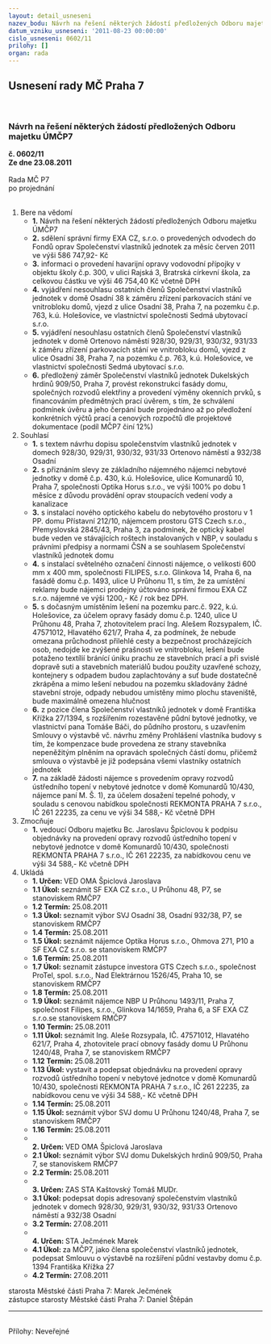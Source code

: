 ```yaml
---
layout: detail_usneseni
nazev_bodu: Návrh na řešení některých žádostí předložených Odboru majetku ÚMČP7
datum_vzniku_usneseni: '2011-08-23 00:00:00'
cislo_usneseni: 0602/11
prilohy: []
organ: rada
---
```

<div id="ucUsn_pList" class="usn">
	<span><h2>Usnesení rady MČ Praha 7 </h2>
<br></span><div class="standBody">
<span><h3>Návrh na řešení některých žádostí předložených Odboru majetku ÚMČP7</h3></span><div class="center">
		<strong>č. 0602/11</strong><br>
	</div>
<div class="center">
		<strong>Ze dne 23.08.2011</strong><br><br>
	</div>Rada MČ P7<br> po projednání<br><br><ol>
<li>Bere na vědomí<ul>
<li>
<strong>1.</strong> Návrh na řešení některých žádostí předložených Odboru majetku ÚMČP7</li>
<li>
<strong>2.</strong> sdělení správní firmy EXA CZ, s.r.o. o provedených odvodech do Fondů oprav Společenství vlastníků jednotek za měsíc červen 2011 ve výši 586 747,92- Kč</li>
<li>
<strong>3.</strong> informaci o provedení  havarijní opravy vodovodní přípojky v objektu školy č.p. 300, v ulici Rajská 3, Bratrská církevní škola, za celkovou částku ve výši            46 754,40 Kč včetně DPH</li>
<li>
<strong>4.</strong> vyjádření nesouhlasu ostatních členů Společenství vlastníků jednotek v domě Osadní 38 k záměru zřízení parkovacích stání ve vnitrobloku domů, vjezd z ulice Osadní 38, Praha 7, na pozemku č.p. 763, k.ú. Holešovice, ve vlastnictví společnosti Sedmá ubytovací s.r.o.</li>
<li>
<strong>5.</strong> vyjádření nesouhlasu ostatních členů Společenství vlastníků jednotek v domě Ortenovo náměstí  928/30, 929/31, 930/32, 931/33 k záměru zřízení parkovacích stání ve vnitrobloku domů, vjezd z ulice Osadní 38, Praha 7, na pozemku č.p. 763, k.ú. Holešovice, ve vlastnictví společnosti Sedmá ubytovací s.r.o.</li>
<li>
<strong>6.</strong> předložený záměr Společenství vlastníků jednotek Dukelských hrdinů 909/50, Praha 7, provést rekonstrukci fasády domu, společných rozvodů elektřiny a provedení výměny okenních prvků, s financováním předmětných prací úvěrem, s tím, že schválení podmínek úvěru a jeho čerpání bude projednáno až po předložení konkrétních výčtů prací a cenových rozpočtů dle projektové dokumentace (podíl  MČP7 činí 12%)</li>
</ul>
</li>
<li>Souhlasí<ul>
<li>
<strong>1.</strong> s textem návrhu dopisu společenstvím vlastníků jednotek v domech 928/30, 929/31, 930/32, 931/33  Ortenovo náměstí a 932/38 Osadní</li>
<li>
<strong>2.</strong> s přiznáním slevy ze základního nájemného nájemci nebytové jednotky v domě  č.p. 430, k.ú. Holešovice, ulice Komunardů 10, Praha 7, společnosti Optika Horus s.r.o., ve výši 100% po dobu 1 měsíce z důvodu provádění oprav  stoupacích vedení vody a kanalizace</li>
<li>
<strong>3.</strong> s instalací nového optického kabelu do nebytového prostoru v 1 PP. domu Přístavní 212/10, nájemcem prostoru GTS Czech s.r.o., Přemyslovská 2845/43, Praha 3, za podmínek, že optický kabel bude veden ve stávajících roštech instalovaných v NBP, v souladu s právními předpisy a normami ČSN a se souhlasem Společenství vlastníků jednotek domu</li>
<li>
<strong>4.</strong> s instalací světelného označení činnosti nájemce,  o velikosti 600 mm x 400 mm,  společnosti FILIPES, s.r.o. Glinkova 14, Praha 6, na fasádě domu č.p. 1493, ulice U Průhonu 11, s tím, že za umístění reklamy bude nájemci prodejny účtováno správní firmou EXA CZ s.r.o. nájemné ve výši 1200,- Kč / rok bez DPH. </li>
<li>
<strong>5.</strong> s dočasným umístěním lešení na pozemku parc.č. 922, k.ú. Holešovice, za účelem opravy fasády domu č.p. 1240, ulice U Průhonu 48, Praha 7, zhotovitelem prací Ing. Alešem Rozsypalem, IČ. 47571012, Hlavatého 621/7, Praha 4, za podmínek, že nebude omezana průchodnost přilehlé cesty a bezpečnost procházejících osob, nedojde ke zvýšené prašnosti ve vnitrobloku, lešení bude potaženo textílií bránící úniku prachu ze stavebních prací a při svislé dopravě suti a stavebních materiálů budou použity uzavřené schozy, kontejnery s odpadem budou zaplachtovány a suť bude dostatečně zkrápěna a mimo lešení nebudou na pozemku skladovány žádné stavební stroje, odpady nebudou umístěny mimo plochu staveniště, bude maximálně omezena hlučnost</li>
<li>
<strong>6.</strong> z pozice člena Společenství vlastníků jednotek v domě Františka Křížka 27/1394, s rozšířením rozestavěné půdní bytové jednotky, ve vlastnictví pana Tomáše Báči, do půdního prostoru, s uzavřením Smlouvy o výstavbě vč. návrhu změny Prohlášení vlastníka budovy s tím, že kompenzace bude provedena ze strany stavebníka nepeněžitým plněním na opravách společných částí domu, přičemž smlouva o výstavbě je již podepsána všemi vlastníky ostatních jednotek</li>
<li>
<strong>7.</strong> na základě žádosti nájemce s provedením opravy rozvodů ústředního topení v nebytové jednotce v domě Komunardů 10/430, nájemce paní M. Š. 1), za účelem dosažení tepelné pohody, v souladu s cenovou nabídkou společnosti REKMONTA PRAHA 7 s.r.o., IČ 261 22235, za cenu ve výši 34 588,- Kč včetně DPH     </li>
</ul>
</li>
<li>Zmocňuje<ul><li>
<strong>1.</strong> vedoucí Odboru majetku Bc. Jaroslavu Špiclovou k podpisu objednávky na provedení opravy rozvodů ústředního topení v nebytové jednotce v domě Komunardů 10/430,   společnosti REKMONTA PRAHA 7 s.r.o., IČ 261 22235, za nabídkovou cenu ve výši 34 588,- Kč včetně DPH       </li></ul>
</li>
<li>Ukládá<ul>
<li>
<strong>1. Určen: </strong>VED OMA Špiclová Jaroslava</li>
<li>
<strong>1.1 Úkol: </strong>seznámit SF EXA CZ s.r.o., U Průhonu 48, P7, se stanoviskem RMČP7</li>
<li>
<strong>1.2 Termín: </strong>25.08.2011</li>
<li>
<strong>1.3 Úkol: </strong>seznamit výbor SVJ Osadní 38, Osadní 932/38, P7, se stanoviskem RMČP7</li>
<li>
<strong>1.4 Termín: </strong>25.08.2011</li>
<li>
<strong>1.5 Úkol: </strong>seznámit nájemce Optika Horus s.r.o., Ohmova 271, P10 a SF EXA CZ s.r.o. se stanoviskem RMČP7</li>
<li>
<strong>1.6 Termín: </strong>25.08.2011</li>
<li>
<strong>1.7 Úkol: </strong>seznamit zástupce investora GTS Czech s.r.o., společnost ProTel, spol. s.r.o., Nad Elektrárnou 1526/45, Praha 10, se stanoviskem RMČP7</li>
<li>
<strong>1.8 Termín: </strong>25.08.2011</li>
<li>
<strong>1.9 Úkol: </strong>seznámit nájemce NBP U Průhonu 1493/11, Praha 7, společnost Filipes, s.r.o., Glinkova 14/1659, Praha 6, a SF EXA CZ s.r.o.se stanoviskem RMČP7</li>
<li>
<strong>1.10 Termín: </strong>25.08.2011</li>
<li>
<strong>1.11 Úkol: </strong>seznámit Ing. Aleše Rozsypala, IČ. 47571012, Hlavatého 621/7, Praha 4, zhotovitele prací obnovy fasády domu U Průhonu 1240/48, Praha 7, se stanoviskem RMČP7</li>
<li>
<strong>1.12 Termín: </strong>25.08.2011</li>
<li>
<strong>1.13 Úkol: </strong>vystavit a podepsat objednávku na provedení opravy rozvodů ústředního topení v nebytové jednotce v domě Komunardů 10/430,  společnosti REKMONTA PRAHA 7 s.r.o., IČ 261 22235, za nabídkovou cenu ve výši 34 588,- Kč včetně DPH</li>
<li>
<strong>1.14 Termín: </strong>25.08.2011</li>
<li>
<strong>1.15 Úkol: </strong>seznámit výbor SVJ domu U Průhonu 1240/48, Praha 7, se stanoviskem RMČP7</li>
<li>
<strong>1.16 Termín: </strong>25.08.2011</li>
<li>
<strong><br>2. Určen: </strong>VED OMA Špiclová Jaroslava</li>
<li>
<strong>2.1 Úkol: </strong>seznámit výbor SVJ domu Dukelských hrdinů 909/50, Praha 7, se stanoviskem RMČP7 </li>
<li>
<strong>2.2 Termín: </strong>25.08.2011</li>
<li>
<strong><br>3. Určen: </strong>ZAS STA Kaštovský Tomáš MUDr.</li>
<li>
<strong>3.1 Úkol: </strong>podepsat dopis adresovaný společenstvím vlastníků jednotek v domech 928/30, 929/31, 930/32, 931/33  Ortenovo náměstí a 932/38 Osadní</li>
<li>
<strong>3.2 Termín: </strong>27.08.2011</li>
<li>
<strong><br>4. Určen: </strong>STA Ječmének Marek</li>
<li>
<strong>4.1 Úkol: </strong>za MČP7, jako člena společenství vlastníků jednotek, podepsat Smlouvu o výstavbě na rozšíření půdní vestavby domu č.p. 1394 Františka Křížka 27</li>
<li>
<strong>4.2 Termín: </strong>27.08.2011</li>
</ul>
</li>
</ol>starosta Městské části Praha 7: Marek Ječmének<br>zástupce starosty Městské části Praha 7: Daniel Štěpán <hr>
<br>Přílohy: Neveřejné</div>
</div>